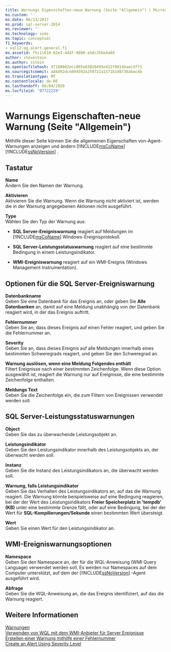 ```yaml
---
title: Warnungs Eigenschaften-neue Warnung (Seite "Allgemein") | Microsoft-Dokumentation
ms.custom: ''
ms.date: 06/13/2017
ms.prod: sql-server-2014
ms.reviewer: ''
ms.technology: ssms
ms.topic: conceptual
f1_keywords:
- sql12.ag.alert.general.f1
ms.assetid: f5c11610-62e3-44df-9800-a5dc35be4a09
author: stevestein
ms.author: sstein
ms.openlocfilehash: 471b0062ecc805e83020495e422f8914baec5f71
ms.sourcegitcommit: ad4d92dce894592a259721a1571b1d8736abacdb
ms.translationtype: MT
ms.contentlocale: de-DE
ms.lasthandoff: 08/04/2020
ms.locfileid: "87722229"
---
```

# <a name="alert-properties-new-alert-general-page"></a>Warnungs Eigenschaften-neue Warnung (Seite "Allgemein")
  Mithilfe dieser Seite können Sie die allgemeinen Eigenschaften von-Agent-Warnungen anzeigen und ändern [!INCLUDE[msCoName](../../includes/msconame-md.md)] [!INCLUDE[ssNoVersion](../../includes/ssnoversion-md.md)] .  
  
## <a name="options"></a>Tastatur  
 **Name**  
 Ändern Sie den Namen der Warnung.  
  
 **Aktivieren**  
 Aktivieren Sie die Warnung. Wenn die Warnung nicht aktiviert ist, werden die in der Warnung angegebenen Aktionen nicht ausgeführt.  
  
 **Type**  
 Wählen Sie den Typ der Warnung aus:  
  
-   **SQL Server-Ereigniswarnung** reagiert auf Meldungen im [!INCLUDE[msCoName](../../includes/msconame-md.md)] Windows-Ereignisprotokoll.  
  
-   **SQL Server-Leistungsstatuswarnung** reagiert auf eine bestimmte Bedingung in einem Leistungsindikator.  
  
-   **WMI-Ereigniswarnung** reagiert auf ein WMI-Ereignis (Windows Management Instrumentation).  
  
## <a name="sql-server-event-alert-options"></a>Optionen für die SQL Server-Ereigniswarnung  
 **Datenbankname**  
 Geben Sie eine Datenbank für das Ereignis an, oder geben Sie **Alle Datenbanken** an, damit auf eine Meldung unabhängig von der Datenbank reagiert wird, in der das Ereignis auftritt.  
  
 **Fehlernummer**  
 Geben Sie an, dass dieses Ereignis auf einen Fehler reagiert, und geben Sie die Fehlernummer an.  
  
 **Severity**  
 Geben Sie an, dass dieses Ereignis auf alle Meldungen innerhalb eines bestimmten Schweregrads reagiert, und geben Sie den Schweregrad an.  
  
 **Warnung auslösen, wenn eine Meldung Folgendes enthält**  
 Filtert Ereignisse nach einer bestimmten Zeichenfolge. Wenn diese Option ausgewählt ist, reagiert die Warnung nur auf Ereignisse, die eine bestimmte Zeichenfolge enthalten.  
  
 **Meldungs Text**  
 Geben Sie die Zeichenfolge ein, die zum Filtern von Ereignissen verwendet werden soll.  
  
## <a name="sql-server-performance-condition-alerts"></a>SQL Server-Leistungsstatuswarnungen  
 **Object**  
 Geben Sie das zu überwachende Leistungsobjekt an.  
  
 **Leistungsindikator**  
 Geben Sie den Leistungsindikator innerhalb des Leistungsobjekts an, der überwacht werden soll.  
  
 **Instanz**  
 Geben Sie die Instanz des Leistungsindikators an, die überwacht werden soll.  
  
 **Warnung, falls Leistungsindikator**  
 Geben Sie das Verhalten des Leistungsindikators an, auf das die Warnung reagiert. Die Warnung könnte beispielsweise auf eine Bedingung reagieren, bei der der Wert des Leistungsindikators **Freier Speicherplatz in 'tempdb' (KB)** unter eine bestimmte Grenze fällt, oder auf eine Bedingung, bei der der Wert für **SQL-Kompilierungen/Sekunde** einen bestimmten Wert übersteigt.  
  
 **Wert**  
 Geben Sie einen Wert für den Leistungsindikator an.  
  
## <a name="wmi-event-alert-options"></a>WMI-Ereigniswarnungsoptionen  
 **Namespace**  
 Geben Sie den Namespace an, der für die WQL-Anweisung (WMI Query Language) verwendet werden soll. Es werden nur Namespaces auf dem Computer unterstützt, auf dem der [!INCLUDE[ssNoVersion](../../includes/ssnoversion-md.md)] -Agent ausgeführt wird.  
  
 **Abfrage**  
 Geben Sie die WQL-Anweisung an, die das Ereignis identifiziert, auf das die Warnung reagiert.  
  
## <a name="see-also"></a>Weitere Informationen  
 [Warnungen](alerts.md)   
 [Verwenden von WQL mit dem WMI-Anbieter für Server Ereignisse](../../relational-databases/wmi-provider-server-events/using-wql-with-the-wmi-provider-for-server-events.md)   
 [Erstellen einer Warnung mithilfe einer Fehlernummer](create-an-alert-using-an-error-number.md)   
 [Create an Alert Using Severity Level](create-an-alert-using-severity-level.md)  
  
  
